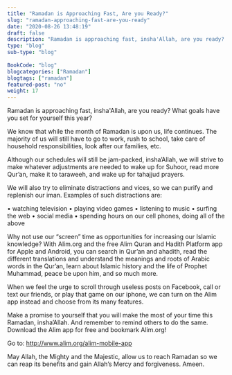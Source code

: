 ```yaml
--- 
title: "Ramadan is Approaching Fast, Are you Ready?" 
slug: "ramadan-approaching-fast-are-you-ready"
date: "2020-08-26 13:48:19" 
draft: false
description: "Ramadan is approaching fast, insha'Allah, are you ready? What goals have you set for yourself this year?" 
type: "blog" 
sub-type: "blog" 
 
BookCode: "blog"
blogcategories: ["Ramadan"]
blogtags: ["ramadan"]
featured-post: "no"
weight:	17 
---  
```

 Ramadan is approaching fast, insha'Allah, are you ready? What goals have you set for yourself this year? 

We know that while the month of Ramadan is upon us, life continues. The majority of us will still have to go to work, rush to school, take care of household responsibilities, look after our families, etc. 

Although our schedules will still be jam-packed, insha’Allah, we will strive to make whatever adjustments are needed to wake up for Suhoor, read more Qur’an, make it to taraweeh, and wake up for tahajjud prayers. 

We will also try to eliminate distractions and vices, so we can purify and replenish our iman. 
Examples of such distractions are:

•	watching television
•	playing video games
•	listening to music
•	surfing the web
•	social media
•	spending hours on our cell phones, doing all of the above

Why not use our “screen” time as opportunities for increasing our Islamic knowledge? 
With Alim.org and the free Alim Quran and Hadith Platform app for Apple and Android, you can search in Qur’an and ahadith, read the different translations and understand the meanings and roots of Arabic words in the Qur’an, learn about Islamic history and the life of Prophet Muhammad, peace be upon him, and so much more. 

When we feel the urge to scroll through useless posts on Facebook, call or text our friends, or play that game on our iphone, we can turn on the Alim app instead and choose from its many features. 

Make a promise to yourself that you will make the most of your time this Ramadan, insha’Allah. And remember to remind others to do the same. Download the Alim app for free and bookmark Alim.org!

Go to: http://www.alim.org/alim-mobile-app

May Allah, the Mighty and the Majestic, allow us to reach Ramadan so we can reap its benefits and gain Allah’s Mercy and forgiveness. Ameen.
